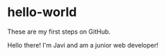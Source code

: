 # hello-world
These are my first steps on GitHub.

Hello there! I'm Javi and am a junior web developer!
